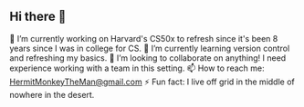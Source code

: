 ## Hi there 👋

🔭 I’m currently working on Harvard's CS50x to refresh since it's been 8 years since I was in college for CS.
🌱 I’m currently learning version control and refreshing my basics.
👯 I’m looking to collaborate on anything! I need experience working with a team in this setting.
📫 How to reach me: HermitMonkeyTheMan@gmail.com
⚡ Fun fact: I live off grid in the middle of nowhere in the desert.
